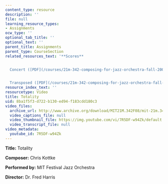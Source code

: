 ```yaml
---
content_type: resource
description: ''
file: null
learning_resource_types:
- Assignments
ocw_type: ''
optional_tab_title: ''
optional_text: ''
parent_title: Assignments
parent_type: CourseSection
related_resources_text: '**Scores**


  Concert ([PDF](/courses/21m-342-composing-for-jazz-orchestra-fall-2008/resources/totality_conc))


  Transposed ([PDF](/courses/21m-342-composing-for-jazz-orchestra-fall-2008/resources/totality_trans))'
resource_index_text: ''
resourcetype: Video
title: Totality
uid: 8ba1f5f3-d722-b130-ed94-f183cdd180c3
video_files:
  archive_url: http://www.archive.org/download/MIT21M.342F08/mit-21m.342-f08-Student_Performances_12_04_09_300k.mp4
  video_captions_file: null
  video_thumbnail_file: https://img.youtube.com/vi/7R5DF-w94Zk/default.jpg
  video_transcript_file: null
video_metadata:
  youtube_id: 7R5DF-w94Zk
---
```


**Title:** Totality

**Composer:** Chris Kottke

**Performed by:** MIT Festival Jazz Orchestra

**Director:** Dr. Fred Harris